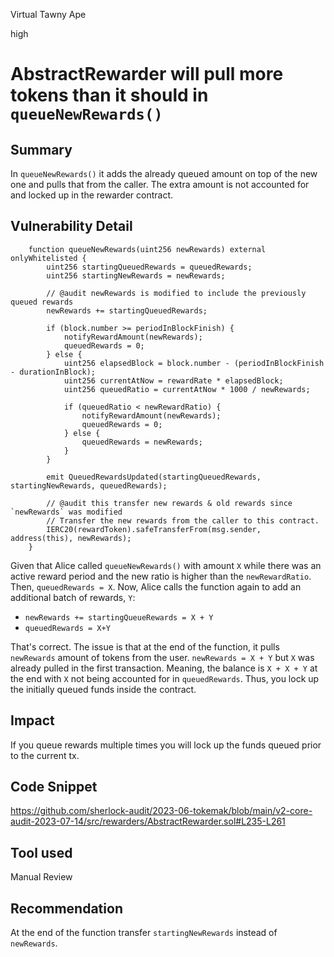 Virtual Tawny Ape

high

# AbstractRewarder will pull more tokens than it should in `queueNewRewards()`
## Summary
In `queueNewRewards()` it adds the already queued amount on top of the new one and pulls that from the caller. The extra amount is not accounted for and locked up in the rewarder contract.

## Vulnerability Detail

```sol
    function queueNewRewards(uint256 newRewards) external onlyWhitelisted {
        uint256 startingQueuedRewards = queuedRewards;
        uint256 startingNewRewards = newRewards;
        
        // @audit newRewards is modified to include the previously queued rewards
        newRewards += startingQueuedRewards;

        if (block.number >= periodInBlockFinish) {
            notifyRewardAmount(newRewards);
            queuedRewards = 0;
        } else {
            uint256 elapsedBlock = block.number - (periodInBlockFinish - durationInBlock);
            uint256 currentAtNow = rewardRate * elapsedBlock;
            uint256 queuedRatio = currentAtNow * 1000 / newRewards;

            if (queuedRatio < newRewardRatio) {
                notifyRewardAmount(newRewards);
                queuedRewards = 0;
            } else {
                queuedRewards = newRewards;
            }
        }

        emit QueuedRewardsUpdated(startingQueuedRewards, startingNewRewards, queuedRewards);

        // @audit this transfer new rewards & old rewards since `newRewards` was modified
        // Transfer the new rewards from the caller to this contract.
        IERC20(rewardToken).safeTransferFrom(msg.sender, address(this), newRewards);
    }
```

Given that Alice called `queueNewRewards()` with amount `X` while there was an active reward period and the new ratio is higher than the `newRewardRatio`. Then, `queuedRewards = X`. Now, Alice calls the function again to add an additional batch of rewards,  `Y`:

- `newRewards += startingQueueRewards = X + Y`
- `queuedRewards = X+Y`

That's correct. The issue is that at the end of the function, it pulls `newRewards` amount of tokens from the user. `newRewards = X + Y` but `X` was already pulled in the first transaction. Meaning, the balance is `X + X + Y` at the end with `X` not being accounted for in `queuedRewards`. Thus, you lock up the initially queued funds inside the contract.

## Impact
If you queue rewards multiple times you will lock up the funds queued prior to the current tx.

## Code Snippet
https://github.com/sherlock-audit/2023-06-tokemak/blob/main/v2-core-audit-2023-07-14/src/rewarders/AbstractRewarder.sol#L235-L261

## Tool used

Manual Review

## Recommendation
At the end of the function transfer `startingNewRewards` instead of `newRewards`.

